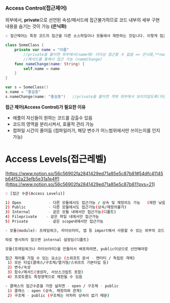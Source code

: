 
### Access Control(접근제어)

외부에서, **private**으로 선언된 속성/메서드에 접근불가하므로 코드 내부의 세부 구현 내용을 숨기는 것이 가능 **(은닉화)**

```sh
💡 접근제어는 특정 코드의 접근을 다른 소스파일이나 모듈에서 제한하는 것입니다. 이렇게 접근제어를 함으로써 특정 코드의 세부적인 구현을 감추고 딱 필요한 만큼 공개해 다른 곳에서 사용할 수 있도록 합니다. 접근제어는 클래스, 구조체, 열거형 등 개별 타입에도 적용할 수 있고 그 타입에 속한 프로퍼티, 메소드, 초기자, 서브스크립트에도 적용할 수 있습니다. 프로토콜은 그래서 전역상수, 변수, 함수같이 특정 문맥에 종속됩니다. Swift에서는 기본 접근레벨을 제공해 접근레벨의 처리를 쉽게할 수 있도록 돕습니다. 그래서 사실 단일타겟의 앱에서는 특별히 접근레벨을 전혀 명시하지 않아도 됩니다.
```

```swift
class SomeClass {
    private var name = "이름"
        //private을 붙이면 외부에서(name에) 더이상 접근할 수 없음 => 은닉화,**name 속성**은 외부에서 볼 수 없음(접근 불가)  
        //메서드를 통해서 접근 가능 (nameChange)
    func nameChange(name: String) {
        self.name = name
    }
}

var s = SomeClass()
s.name = "홍길동"
s.nameChange(name: "홍길동")   //private을 붙이면 객체 외부에서 보이지않도록(자동검색에 안뜸)
```

**접근 제어(Access Control)가 필요한 이유**

- 애플이 자신들이 원하는 코드를 감출수 있음
- 코드의 영역을 분리시켜서, 효율적 관리 가능
- 컴파일 시간이 줄어듬 (컴파일러가, 해당 변수가 어느범위에서만 쓰이는지를 인지 가능)

# Access Levels(접근레벨)

[https://www.notion.so/56c56902fa2841429ed71a85e5c87b81#54dfc41145b64f52a23efb5e31a1e4ff](https://www.notion.so/56c56902fa2841429ed71a85e5c87b81?pvs=21)

```sh
💡 [접근 수준(Access Levels)]

1) Open            - 다른 모듈에서도 접근가능 / 상속 및 재정의도 가능   (제한 낮음)
2) Public          - 다른 모듈에서도 접근가능(상속/재정의불가)
3) Internal        - 같은 모듈 내에서만 접근가능(디폴트)
4) Fileprivate    - 같은 파일 내에서만 접근가능
5) Private         - 같은 scope내에서만 접근가능                              (제한 높음)

- 모듈(module): 프레임워크, 라이브러리, 앱 등 import해서 사용할 수 있는 외부의 코드

따로 명시하지 않으면 internal 설정임(디폴트)

모듈(프레임워크나 라이브러리)을 만들어서 배포하려면, public이상으로 선언해야함

접근 제어를 가질 수 있는 요소는 (스위프트 문서 - 엔터티 / 독립된 개체)
 1) 모든 타입(클래스/구조체/열거형/스위프트 기본타입 등) 
 2) 변수/속성
 3) 함수/메서드(생성자, 서브스크립트 포함)
 4) 프로토콜도 특정영역으로 제한될 수 있음

- 클래스의 접근수준을 가장 넓히면 - open / 구조체 - public
 1) 클래스 - open (상속, 재정의와 관계)
 2) 구조체 - public (구조체는 어차피 상속이 없기 때문)
```
